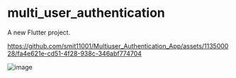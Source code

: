 # multi_user_authentication

A new Flutter project.



https://github.com/smit11001/Multiuser_Authentication_App/assets/113500028/fa4e621e-cd51-4f28-938c-346abf774704


![image](https://github.com/smit11001/Multiuser_Authentication_App/assets/113500028/04c3613a-ba5e-415c-a528-5dc19291052f)

